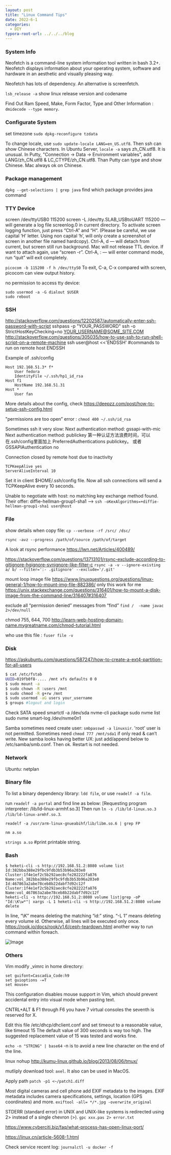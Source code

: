 ```yaml
---
layout: post
title: "Linux Command Tips"
date: 2022-6-1
categories:
  - DIY
typora-root-url: ../../../blog
---
```

### System Info
Neofetch is a command-line system information tool written in bash 3.2+. Neofetch displays information about your operating system, software and hardware in an aesthetic and visually pleasing way. 

Neofetch has lots of dependency. An alternative is screenfetch.

`lsb_release -a` show linux release version and codename

Find Out Ram Speed, Make, Form Factor, Type and Other Information : `dmidecode --type memory`.

### Configurate System
set timezone `sudo dpkg-reconfigure tzdata`

To change locale, use `sudo update-locale LANG=en_US.utf8`. Then ssh can show Chinese characters.
In Ubuntu Server, `locale -a` says zh_CN.utf8. It is unusual. In Putty, "Connection → Data → Environment variables", add LANG/zh_CN.utf8 & LC_CTYPE/zh_CN.utf8. Than Putty can type and show Chinese. 
Mac always ok on Chinese.

### Package management
`dpkg --get-selections | grep java` find which package provides java command

### TTY Device
screen /dev/ttyUSB0 115200
screen -L /dev/tty.SLAB_USBtoUART 115200 — will generate a log file screenlog.0 in current directory.
To activate screen logging function, just press “Ctrl-A” and “H“. (Please be careful, we use capital ‘H’ letter. Using non capital ‘h’, will only create a screenshot of screen in another file named hardcopy).
Ctrl-A, d — will detach from current, but screen still run background. Mac will not release TTL device. If want to attach again, use “screen -r”.
Ctrl-A, : — will enter command mode, run “quit” will exit completely.

`picocom -b 115200 -f h /dev/ttyS0`
To exit, C-a, C-x
compared with screen, picocom can view output history.

no permission to access tty device:
```
sudo usermod -a -G dialout $USER
sudo reboot
```

### SSH
http://stackoverflow.com/questions/12202587/automatically-enter-ssh-password-with-script
sshpass -p "YOUR_PASSWORD" ssh -o StrictHostKeyChecking=no YOUR_USERNAME@SOME_SITE.COM
http://stackoverflow.com/questions/305035/how-to-use-ssh-to-run-shell-script-on-a-remote-machine
ssh user@host <<'ENDSSH'
#commands to run on remote host
ENDSSH

Example of .ssh/config 
```
Host 192.168.51.3* f*
    User fedora 
    IdentityFile ~/.ssh/hp1_id_rsa 
Host f1 
    HostName 192.168.51.31
Host * 
    User fan
```
More details about the config, check https://deepzz.com/post/how-to-setup-ssh-config.html

"permissions are too open” error : `chmod 400 ~/.ssh/id_rsa`

Sometimes ssh it very slow:
    Next authentication method: gssapi-with-mic
    Next authentication method: publickey
第一种认证方法浪费时间，可以在.ssh/config里面加上  PreferredAuthentications publickey。 或者GSSAPIAuthentication no

Connection closed by remote host due to inactivity
```
TCPKeepAlive yes 
ServerAliveInterval 10
```
Set it in client $HOME/.ssh/config file. Now all ssh connections will send a TCPKeepAlive every 10 seconds.

Unable to negotiate with host: no matching key exchange method found. Their offer: diffie-hellman-group1-sha1
--> `ssh -oKexAlgorithms=+diffie-hellman-group1-sha1 user@host`

### File
show details when copy file: `cp --verbose -rf /src/ /dsc/`

`rsync -avz --progress /path/of/source /path/of/target`

A look at rsync performance https://lwn.net/Articles/400489/

https://stackoverflow.com/questions/13713101/rsync-exclude-according-to-gitignore-hgignore-svnignore-like-filter-c
`rsync -a -v --ignore-existing a/ b/ --filter=':- .gitignore' --exclude='/.git'`

mount loop image file
https://www.linuxquestions.org/questions/linux-general-1/how-to-mount-img-file-882386/ only this work for me
https://unix.stackexchange.com/questions/316401/how-to-mount-a-disk-image-from-the-command-line/316407#316407

exclude all “permission denied” messages from “find”
`find /  -name javac 2>/dev/null`

chmod 755, 644, 700  http://learn-web-hosting-domain-name.mygreatname.com/chmod-tutorial.html 

who use this file : `fuser file -v`

### Disk
<https://askubuntu.com/questions/587247/how-to-create-a-ext4-partition-for-all-users>
```bash
$ cat /etc/fstab
UUID=019fb0f8-.... /mnt	xfs defaults 0 0
$ sudo mount -a
$ sudo chown -R :users /mnt
$ sudo chmod -R g+rw /mnt
$ sudo usermod -aG users your_username
$ groups #logout and login
```

Check SATA speed smartctl -a /dev/sda 
nvme-cli package
sudo nvme list
sudo nvme smart-log /dev/nvme0n1

Samba sometimes need create user: `smbpasswd -a linuxsir`. 'root' user is not permitted. Sometimes need `chmod 777 /mnt/sda1` if only read & can’t write.
New samba looks having better UX: just add/append below to /etc/samba/smb.conf. Then ok. Restart is not needed.

### Network
Ubuntu: netplan

### Binary file
To list a binary dependency library: `ldd file`, or use `readelf -a file`.

run `readelf -a portal` and find line as below:
      [Requesting program interpreter: /lib/ld-linux-armhf.so.3]
Then run `ln -s /lib/ld-linux.so.3 /lib/ld-linux-armhf.so.3`.

`readelf -a /usr/arm-linux-gnueabihf/lib/libm.so.6 | grep FP`

`nm a.so`

`strings a.so` #print printable string.

### Bash
```
$ heketi-cli -s http://192.168.51.2:8080 volume list
Id:382bba388e29fbc9fdb3b53b96a203e0    Cluster:1f4e1ef2c5b292aec8cfe282222fa876    Name:vol_382bba388e29fbc9fdb3b53b96a203e0
Id:467863a2abe78ceb8b22dabf7d92c12f    Cluster:1f4e1ef2c5b292aec8cfe282222fa876    Name:vol_467863a2abe78ceb8b22dabf7d92c12f
heketi-cli -s http://192.168.51.2:8080 volume list|grep -oP "Id:\K\w*"| xargs -L 1 heketi-cli -s http://192.168.51.2:8080 volume delete
```
In line, “\K” means deleting the matching “id:” sting. “-L 1” means deleting every volume id. Otherwise, all lines will be executed only once.
https://rook.io/docs/rook/v1.6/ceph-teardown.html another way to run command within foreach.

![Image](/images/2022/bash.png)

### Others
Vim
modify _vimrc in home directory:
```
set guifont=Cascadia_Code:h9
set guioptions -=T
set mouse=
```
This configuration disables mouse support in Vim, which should prevent accidental entry into visual mode when pasting text.

CNTRL+ALT & F1 through F6 you have 7 virtual consoles the seventh is reserved for X.

Edit this file /etc/dhcp/dhclient.conf and set timeout to a reasonable value, like
    timeout 15
The default value of 300 seconds is way too high. The suggested replacement value of 15 was tested and works fine.

`echo -n "STRING" | base64`
-n is to avoid a new line character on the end of the line.

linux nohup http://kumu-linux.github.io/blog/2013/08/06/tmux/

mutliply download tool: `axel`. It also can be used in MacOS.

Apply path `patch -p1 <~/patch1.diff`

Most digital cameras and cell phone add EXIF metadata to the images. EXIF metadata includes camera specifications, settings, location (GPS coordinates) and more.
`exiftool -all= */*.jpg -overwrite_original`

STDERR (standard error) in UNIX and UNIX-like systems is redirected using 2> instead of a single chevron (>). `gpc xxx.pas 2> error.txt`

https://www.cyberciti.biz/faq/what-process-has-open-linux-port/

https://linux.cn/article-5608-1.html 

Check service recent log: `journalctl -u docker -f`
